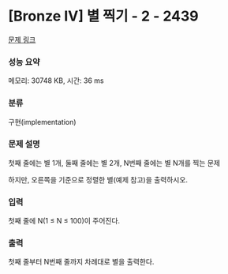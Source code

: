 # [Bronze IV] 별 찍기 - 2 - 2439 

[문제 링크](https://www.acmicpc.net/problem/2439) 

### 성능 요약

메모리: 30748 KB, 시간: 36 ms

### 분류

구현(implementation)

### 문제 설명

<p style="user-select: auto;">첫째 줄에는 별 1개, 둘째 줄에는 별 2개, N번째 줄에는 별 N개를 찍는 문제</p>

<p style="user-select: auto;">하지만, 오른쪽을 기준으로 정렬한 별(예제 참고)을 출력하시오.</p>

### 입력 

 <p style="user-select: auto;">첫째 줄에 N(1 ≤ N ≤ 100)이 주어진다.</p>

### 출력 

 <p style="user-select: auto;">첫째 줄부터 N번째 줄까지 차례대로 별을 출력한다.</p>

